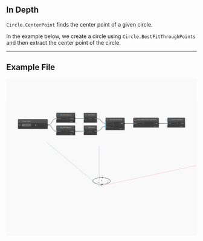 ## In Depth
`Circle.CenterPoint` finds the center point of a given circle. 

In the example below, we create a circle using `Circle.BestFitThroughPoints` and then extract the center point of the circle.

___
## Example File

![CenterPoint](./Autodesk.DesignScript.Geometry.Circle.CenterPoint_img.jpg)

